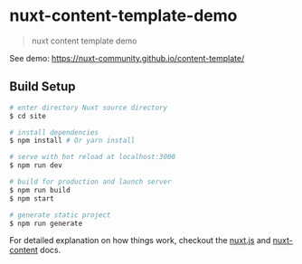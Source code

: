 # nuxt-content-template-demo

> nuxt content template demo

See demo: https://nuxt-community.github.io/content-template/

## Build Setup

``` bash
# enter directory Nuxt source directory
$ cd site

# install dependencies
$ npm install # Or yarn install

# serve with hot reload at localhost:3000
$ npm run dev

# build for production and launch server
$ npm run build
$ npm start

# generate static project
$ npm run generate
```

For detailed explanation on how things work, checkout the [nuxt.js](https://github.com/nuxt/nuxt.js) and [nuxt-content](https://github.com/nuxt-community/content-module) docs.
